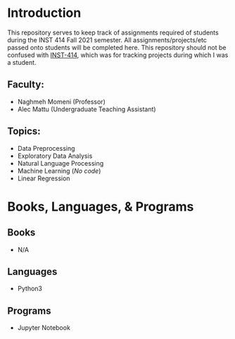 # Introduction
This repository serves to keep track of assignments required of students during the INST 414 Fall 2021 semester. All assignments/projects/etc passed onto students will be completed here. This repository should not be confused with [INST-414](https://github.com/amattu2/INST-414), which was for tracking projects during which I was a student.

## Faculty:
- Naghmeh Momeni (Professor)
- Alec Mattu (Undergraduate Teaching Assistant)

## Topics:
- Data Preprocessing
- Exploratory Data Analysis
- Natural Language Processing
- Machine Learning (*No code*)
- Linear Regression

# Books, Languages, & Programs
## Books
- N/A

## Languages
- Python3

## Programs
- Jupyter Notebook
